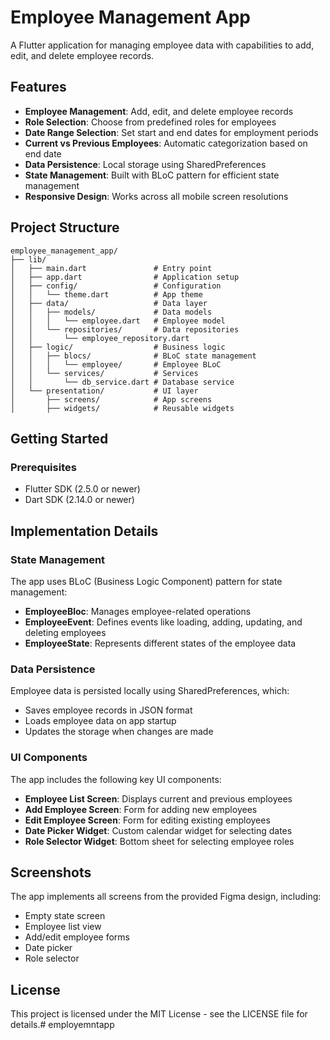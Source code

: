 # Employee Management App

A Flutter application for managing employee data with capabilities to add, edit, and delete employee records.

## Features

- **Employee Management**: Add, edit, and delete employee records
- **Role Selection**: Choose from predefined roles for employees
- **Date Range Selection**: Set start and end dates for employment periods
- **Current vs Previous Employees**: Automatic categorization based on end date
- **Data Persistence**: Local storage using SharedPreferences
- **State Management**: Built with BLoC pattern for efficient state management
- **Responsive Design**: Works across all mobile screen resolutions

## Project Structure

```
employee_management_app/
├── lib/
│   ├── main.dart               # Entry point
│   ├── app.dart                # Application setup
│   ├── config/                 # Configuration
│   │   └── theme.dart          # App theme
│   ├── data/                   # Data layer
│   │   ├── models/             # Data models
│   │   │   └── employee.dart   # Employee model
│   │   └── repositories/       # Data repositories
│   │       └── employee_repository.dart
│   ├── logic/                  # Business logic
│   │   ├── blocs/              # BLoC state management
│   │   │   └── employee/       # Employee BLoC
│   │   └── services/           # Services
│   │       └── db_service.dart # Database service
│   └── presentation/           # UI layer
│       ├── screens/            # App screens
│       ├── widgets/            # Reusable widgets
```

## Getting Started

### Prerequisites

- Flutter SDK (2.5.0 or newer)
- Dart SDK (2.14.0 or newer)

## Implementation Details

### State Management

The app uses BLoC (Business Logic Component) pattern for state management:

- **EmployeeBloc**: Manages employee-related operations
- **EmployeeEvent**: Defines events like loading, adding, updating, and deleting employees
- **EmployeeState**: Represents different states of the employee data

### Data Persistence

Employee data is persisted locally using SharedPreferences, which:

- Saves employee records in JSON format
- Loads employee data on app startup
- Updates the storage when changes are made

### UI Components

The app includes the following key UI components:

- **Employee List Screen**: Displays current and previous employees
- **Add Employee Screen**: Form for adding new employees
- **Edit Employee Screen**: Form for editing existing employees
- **Date Picker Widget**: Custom calendar widget for selecting dates
- **Role Selector Widget**: Bottom sheet for selecting employee roles

## Screenshots

The app implements all screens from the provided Figma design, including:
- Empty state screen
- Employee list view
- Add/edit employee forms
- Date picker
- Role selector

## License

This project is licensed under the MIT License - see the LICENSE file for details.#   e m p l o y e m n t a p p  
 